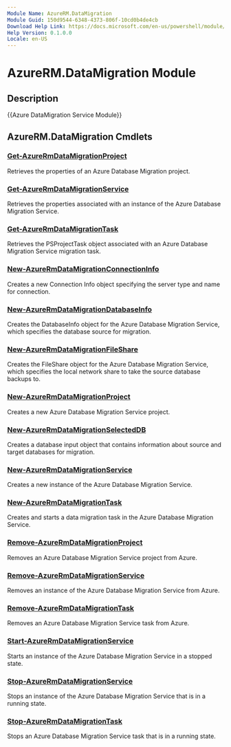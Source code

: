 ```yaml
---
Module Name: AzureRM.DataMigration
Module Guid: 150d9544-6348-4373-806f-10cd0b4de4cb
Download Help Link: https://docs.microsoft.com/en-us/powershell/module/azurerm.datamigration
Help Version: 0.1.0.0
Locale: en-US
---
```


# AzureRM.DataMigration Module
## Description
{{Azure DataMigration Service Module}}

## AzureRM.DataMigration Cmdlets
### [Get-AzureRmDataMigrationProject](Get-AzureRmDataMigrationProject.md)
Retrieves the properties of an Azure Database Migration project.

### [Get-AzureRmDataMigrationService](Get-AzureRmDataMigrationService.md)
Retrieves the properties associated with an instance of the Azure Database Migration Service. 

### [Get-AzureRmDataMigrationTask](Get-AzureRmDataMigrationTask.md)
Retrieves the PSProjectTask object associated with an Azure Database Migration Service migration task.

### [New-AzureRmDataMigrationConnectionInfo](New-AzureRmDataMigrationConnectionInfo.md)
Creates a new Connection Info object specifying the server type and name for connection.

### [New-AzureRmDataMigrationDatabaseInfo](New-AzureRmDataMigrationDatabaseInfo.md)
Creates the DatabaseInfo object for the Azure Database Migration Service, which specifies the database source for migration.

### [New-AzureRmDataMigrationFileShare](New-AzureRmDataMigrationFileShare.md)
Creates the FileShare object for the Azure Database Migration Service, which specifies the local network share to take the source database backups to.

### [New-AzureRmDataMigrationProject](New-AzureRmDataMigrationProject.md)
Creates a new Azure Database Migration Service project.

### [New-AzureRmDataMigrationSelectedDB](New-AzureRmDataMigrationSelectedDB.md)
Creates a database input object that contains information about source and target databases for migration.

### [New-AzureRmDataMigrationService](New-AzureRmDataMigrationService.md)
Creates a new instance of the Azure Database Migration Service.

### [New-AzureRmDataMigrationTask](New-AzureRmDataMigrationTask.md)
Creates and starts a data migration task in the Azure Database Migration Service.

### [Remove-AzureRmDataMigrationProject](Remove-AzureRmDataMigrationProject.md)
Removes an Azure Database Migration Service project from Azure.

### [Remove-AzureRmDataMigrationService](Remove-AzureRmDataMigrationService.md)
Removes an instance of the Azure Database Migration Service from Azure.

### [Remove-AzureRmDataMigrationTask](Remove-AzureRmDataMigrationTask.md)
Removes an Azure Database Migration Service task from Azure.

### [Start-AzureRmDataMigrationService](Start-AzureRmDataMigrationService.md)
Starts an instance of the Azure Database Migration Service in a stopped state. 

### [Stop-AzureRmDataMigrationService](Stop-AzureRmDataMigrationService.md)
Stops an instance of the Azure Database Migration Service that is in a running state.

### [Stop-AzureRmDataMigrationTask](Stop-AzureRmDataMigrationTask.md)
Stops an  Azure Database Migration Service task that is in a running state.

